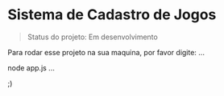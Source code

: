# Sistema de Cadastro de Jogos

> Status do projeto: Em desenvolvimento

Para rodar esse projeto na sua maquina, por favor digite:
...

node app.js
...

;)